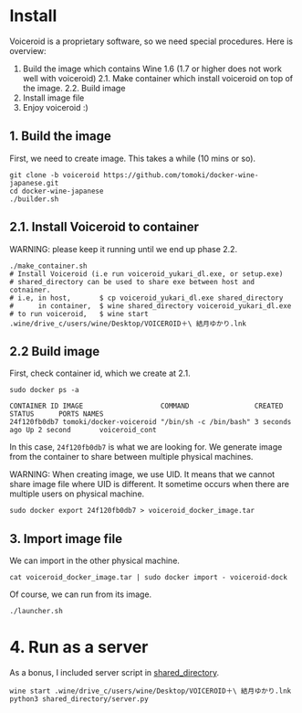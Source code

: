 # Install
Voiceroid is a proprietary software, so we need special procedures.
Here is overview:

1. Build the image which contains Wine 1.6 (1.7 or higher does not work well with voiceroid)
2.1. Make container which install voiceroid on top of the image.
2.2. Build image
3. Install image file
4. Enjoy voiceroid :)

## 1. Build the image
First, we need to create image. This takes a while (10 mins or so).
```{.sh}
git clone -b voiceroid https://github.com/tomoki/docker-wine-japanese.git
cd docker-wine-japanese
./builder.sh
```

## 2.1. Install Voiceroid to container
WARNING: please keep it running until we end up phase 2.2.
```{.sh}
./make_container.sh
# Install Voiceroid (i.e run voiceroid_yukari_dl.exe, or setup.exe)
# shared_directory can be used to share exe between host and cotnainer.
# i.e, in host,       $ cp voiceroid_yukari_dl.exe shared_directory
#      in container,  $ wine shared_directory voiceroid_yukari_dl.exe
# to run voiceroid,   $ wine start .wine/drive_c/users/wine/Desktop/VOICEROID＋\ 結月ゆかり.lnk
```

## 2.2 Build image
First, check container id, which we create at 2.1.
```{.sh}
sudo docker ps -a

CONTAINER ID IMAGE                   COMMAND                CREATED       STATUS      PORTS NAMES
24f120fb0db7 tomoki/docker-voiceroid "/bin/sh -c /bin/bash" 3 seconds ago Up 2 second       voiceroid_cont
```

In this case, `24f120fb0db7` is what we are looking for.
We generate image from the container to share between multiple physical machines.

WARNING: When creating image, we use UID.
It means that we cannot share image file where UID is different.
It sometime occurs when there are multiple users on physical machine.

```{.sh}
sudo docker export 24f120fb0db7 > voiceroid_docker_image.tar
```

## 3. Import image file

We can import in the other physical machine.
```{.sh}
cat voiceroid_docker_image.tar | sudo docker import - voiceroid-dock
```

Of course, we can run from its image.
```{.sh}
./launcher.sh
```

# 4. Run as a server
As a bonus, I included server script in [shared_directory](shared_directory).
```{.sh}
wine start .wine/drive_c/users/wine/Desktop/VOICEROID＋\ 結月ゆかり.lnk
python3 shared_directory/server.py
```